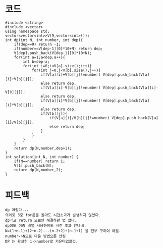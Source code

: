 # 코드

    #include <string>
    #include <vector>
    using namespace std;
    vector<vector<int>>V(9,vector<int>());
    int dp(int N, int number, int dep){
        if(dep==9) return -1; 
        if(number==V[dep-1][0]*10+N) return dep;
        V[dep].push_back(V[dep-1][0]*10+N);    
        for(int a=1;a<dep;a++){
            int b=dep-a;
            for(int i=0;i<V[a].size();i++){
                for(int j=0;j<V[b].size();j++){
                    if(V[a][i]+V[b][j]!=number) V[dep].push_back(V[a][i]+V[b][j]);
                    else return dep;
                    if(V[a][i]-V[b][j]!=number) V[dep].push_back(V[a][i]-V[b][j]);
                    else return dep;
                    if(V[a][i]*V[b][j]!=number) V[dep].push_back(V[a][i]*V[b][j]);
                    else return dep;
                    if(V[b][j]){
                        if(V[a][i]/V[b][j]!=number) V[dep].push_back(V[a][i]/V[b][j]);
                        else return dep;                
                    }
                }
            }
        }    
        return dp(N,number,dep+1);    
    }
    int solution(int N, int number) {    
        if(N==number) return 1;
        V[1].push_back(N);
        return dp(N,number,2);
    }

# 피드백

    dp 어렵다...
    의외로 3중 for문을 돌아도 시간초과가 발생하지 않았다.
    dp라고 return 으로만 해결하란 법 없다.
    dp에도 이중 배열 사용하여도 시간 초과 안나네.
    N=(1+n-1)+(2+n-2)...(n-2+2)+(n-1+1) 을 전부 구하여 해결.
    number->N으로 다운 방법으론 안됨
    DP 는 확실히 1->number로 카운터업할것.